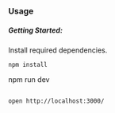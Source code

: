 
### Usage

##### Getting Started:

Install required dependencies.
```
npm install
```

npm run dev
```

open http://localhost:3000/
```
